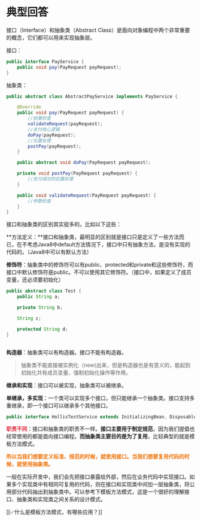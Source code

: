 # 典型回答


接口（Interface）和抽象类（Abstract Class）是面向对象编程中两个非常重要的概念，它们都可以用来实现抽象层。



接口：

```java
public interface PayService {
    public void pay(PayRequest payRequest);
}
```



抽象类：

```java
public abstract class AbstractPayService implements PayService {

    @Override
    public void pay(PayRequest payRequest) {
      	//前置检查
        validateRequest(payRequest);
      	//支付核心逻辑
        doPay(payRequest);
      	//后置处理
        postPay(payRequest);
    }

    public abstract void doPay(PayRequest payRequest);

    private void postPay(PayRequest payRequest) {
        //支付成功的后置处理
    }

    public void validateRequest(PayRequest payRequest) {
        //参数检查
    }
}
```



接口和抽象类的区别其实挺多的。比如以下这些：



**方法定义：**接口和抽象类，最明显的区别就是接口只是定义了一些方法而已，在不考虑Java8中default方法情况下，接口中只有抽象方法，是没有实现的代码的。（Java8中可以有默认方法）



**修饰符**：抽象类中的修饰符可以有public、protected和private和<default>这些修饰符，而接口中默认修饰符是public。不可以使用其它修饰符。（接口中，如果定义了成员变量，还必须要初始化）



```java
public abstract class Test {
    public String a;

    private String b;

    String c;

    protected String d;
}



```



**构造器**：抽象类可以有构造器。接口不能有构造器。



> 抽象类不能直接被实例化（new)出来，但是构造器也是有意义的，能起到初始化共有成员变量、强制初始化操作等作用。
>



**继承和实现**：接口可以被实现，抽象类可以被继承。



**单继承，多实现**：一个类可以实现多个接口，但只能继承一个抽象类。接口支持多重继承，即一个接口可以继承多个其他接口。



```java
public interface HollisTestService extends InitializingBean, DisposableBean {}
```



**<font style="color:#DF2A3F;">职责不同</font>**：接口和抽象类的职责不一样。**接口主要用于制定规范**，因为我们提倡也经常使用的都是面向接口编程。**而抽象类主要目的是为了复用**，比较典型的就是模板方法模式。



**<font style="color:#ED740C;">所以当我们想要定义标准、规范的时候，就使用接口。当我们想要复用代码的时候，就使用抽象类。</font>**



一般在实际开发中，我们会先把接口暴露给外部，然后在业务代码中实现接口。如果多个实现类中有相同可复用的代码，则在接口和实现类中间加一层抽象类，将公用部分代码抽出到抽象类中。可以参考下模板方法模式，这是一个很好的理解接口、抽象类和实现类之间关系的设计模式。



[[✅什么是模板方法模式，有哪些应用？]]

